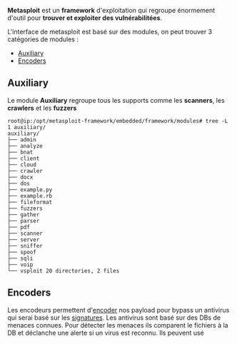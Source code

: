 
**Metasploit** est un **framework** d'exploitation qui regroupe énormement d'outil pour **trouver et exploiter des vulnérabilitées**.

L'interface de metasploit est basé sur des modules, on peut trouver 3 catégories de modules :
- [Auxiliary](#__Auxiliary__)
- [Encoders](#__Encoders__)

## __Auxiliary__

Le module **Auxiliary** regroupe tous les supports comme les **scanners**, les **crawlers** et les **fuzzers**

```shell
root@ip:/opt/metasploit-framework/embedded/framework/modules# tree -L 1 auxiliary/
auxiliary/ 
├── admin 
├── analyze 
├── bnat 
├── client 
├── cloud 
├── crawler
├── docx 
├── dos 
├── example.py
├── example.rb 
├── fileformat
├── fuzzers 
├── gather
├── parser 
├── pdf 
├── scanner
├── server 
├── sniffer 
├── spoof 
├── sqli
├── voip 
└── vsploit 20 directories, 2 files
```


## __Encoders__

Les encodeurs permettent d'[encoder](Encryption_Chiffrement) nos payload pour bypass un antivirus qui serai basé sur les [signatures](Bypass_File_upload_filters#Magic-Number). 
Les antivirus sont basé sur des DBs de menaces connues. Pour détecter les menaces ils comparent le fichiers à la DB et déclanche une alerte si un virus est reconnu. Ils peuvent usé 